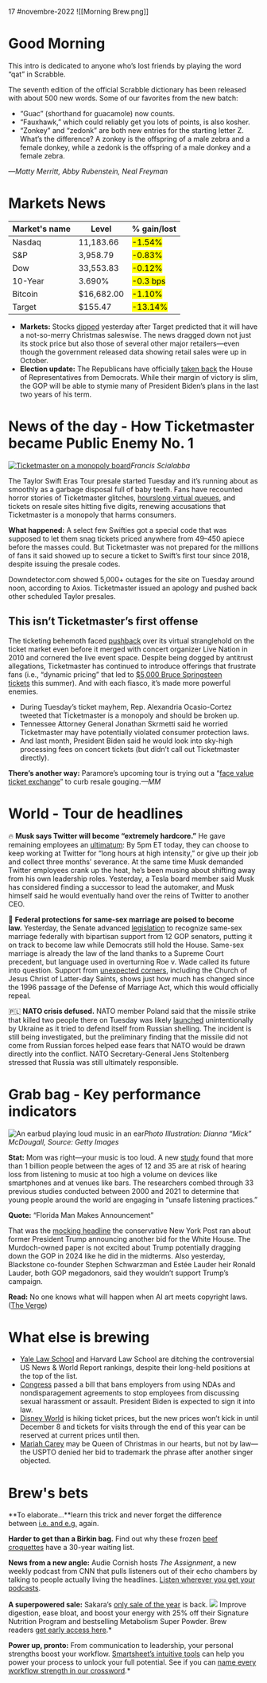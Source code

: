 17 #novembre-2022
![[Morning Brew.png]]
# Good Morning
This intro is dedicated to anyone who’s lost friends by playing the word “qat” in Scrabble.

The seventh edition of the official Scrabble dictionary has been released with about 500 new words. Some of our favorites from the new batch:

-   “Guac” (shorthand for guacamole) now counts.
-   “Fauxhawk,” which could reliably get you lots of points, is also kosher.
-   “Zonkey” and “zedonk” are both new entries for the starting letter Z. What’s the difference? A zonkey is the offspring of a male zebra and a female donkey, while a zedonk is the offspring of a male donkey and a female zebra.

—_Matty Merritt, Abby Rubenstein, Neal Freyman_
# Markets News
| Market's name | Level      | % gain/lost                 |
| ------------- | ---------- | --------------------------- |
| Nasdaq        | 11,183.66  | <mark class="hltr-red">-1.54%</mark> |
| S&P           | 3,958.79   | <mark class="hltr-red">-0.83%</mark> |
| Dow           | 33,553.83  | <mark class="hltr-red">-0.12%</mark> |
| 10-Year       | 3.690%     | <mark class="hltr-red">-0.3 bps</mark> |
| Bitcoin       | $16,682.00 | <mark class="hltr-red">-1.10%</mark> |
| Target        | $155.47    | <mark class="hltr-red">-13.14%</mark> |
-   **Markets:** Stocks [dipped](https://link.morningbrew.com/click/29722430.3663661/aHR0cHM6Ly93d3cuY25iYy5jb20vMjAyMi8xMS8xNS9zdG9jay1tYXJrZXQtZnV0dXJlcy1vcGVuLXRvLWNsb3NlLW5ld3MuaHRtbA/6360d8c913646a717506c2efB039698f2) yesterday after Target predicted that it will have a not-so-merry Christmas saleswise. The news dragged down not just its stock price but also those of several other major retailers—even though the government released data showing retail sales were up in October.
-   **Election update:** The Republicans have officially [taken back](https://link.morningbrew.com/click/29722430.3663661/aHR0cHM6Ly9hcG5ld3MuY29tL2FydGljbGUvMjAyMi1taWR0ZXJtLWVsZWN0aW9ucy1ob3VzZS1jb250cm9sLTc5NDc1YTRmYzExZTQzNzVjZDBkZGVkNjUxYjllZWRlP3V0bV9zb3VyY2U9aG9tZXBhZ2UmdXRtX21lZGl1bT1Ub3BOZXdzJnV0bV9jYW1wYWlnbj1wb3NpdGlvbl8wMQ/6360d8c913646a717506c2efB58e3cf6d) the House of Representatives from Democrats. While their margin of victory is slim, the GOP will be able to stymie many of President Biden’s plans in the last two years of his term.
# News of the day - How Ticketmaster became Public Enemy No. 1
[![Ticketmaster on a monopoly board](https://ci5.googleusercontent.com/proxy/EzusZELMxdbtm1JOe3eD2iflT42byGTB-2akw5RoJRWXCJg860INnw7vauhoxAr0gjHoKF9yYuENbco4h262qehBrJpr9eSZjubAgy6TX-xOBeenDS9E6B1O9zgXGOxe3AXF7ercHmtA_NHXJDObrbNRQXTRKIvTfWrftW4UKIvkmjoVeqQSj74Z8aavbFSqJQ=s0-d-e1-ft#https://cdn.sanity.io/images/bl383u0v/production/ea362c40b658d3ee758dfa54cc9110e25b3177a3-1500x1000.jpg?w=670&q=70&auto=format)](https://link.morningbrew.com/click/29722430.3663661/aHR0cHM6Ly9tb3JuaW5nYnJldy5jb20vZGFpbHkvc3Rvcmllcy90aWNrZXRtYXN0ZXItZnVtYmxlcy10YXlsb3Itc3dpZnQtcy1wcmVzYWxlP3V0bV9jYW1wYWlnbj1tYiZ1dG1fbWVkaXVtPW5ld3NsZXR0ZXImdXRtX3NvdXJjZT1tb3JuaW5nX2JyZXcmbWlkPTIzMGRmNzAyNDdkOTY2NmQwMzQwOTgwOWNlNTE2NGRk/6360d8c913646a717506c2efCc8c50edb)_Francis Scialabba_

The Taylor Swift Eras Tour presale started Tuesday and it’s running about as smoothly as a garbage disposal full of baby teeth. Fans have recounted horror stories of Ticketmaster glitches, [hourslong virtual queues](https://link.morningbrew.com/click/29722430.3663661/aHR0cHM6Ly9kZWZlY3Rvci5jb20vaXQtc2hvdWxkbnQtYmUtdGhpcy1oYXJkLXRvLWJ1eS1jb25jZXJ0LXRpY2tldHMvP3V0bV9zb3VyY2U9c3Vic3RhY2smdXRtX21lZGl1bT1lbWFpbA/6360d8c913646a717506c2efB3a987c37), and tickets on resale sites hitting five digits, renewing accusations that Ticketmaster is a monopoly that harms consumers.

**What happened:** A select few Swifties got a special code that was supposed to let them snag tickets priced anywhere from $49–$450 apiece before the masses could. But Ticketmaster was not prepared for the millions of fans it said showed up to secure a ticket to Swift’s first tour since 2018, despite issuing the presale codes.

Downdetector.com showed 5,000+ outages for the site on Tuesday around noon, according to Axios. Ticketmaster issued an apology and pushed back other scheduled Taylor presales.

## This isn’t Ticketmaster’s first offense

The ticketing behemoth faced [pushback](https://link.morningbrew.com/click/29722430.3663661/aHR0cHM6Ly93d3cueW91dHViZS5jb20vd2F0Y2g_dj1sUjhVb29rNUNxMA/6360d8c913646a717506c2efB7e60933d) over its virtual stranglehold on the ticket market even before it merged with concert organizer Live Nation in 2010 and cornered the live event space. Despite being dogged by antitrust allegations, Ticketmaster has continued to introduce offerings that frustrate fans (i.e., “dynamic pricing” that led to [$5,000 Bruce Springsteen tickets](https://link.morningbrew.com/click/29722430.3663661/aHR0cHM6Ly93d3cubW9ybmluZ2JyZXcuY29tL2RhaWx5L3N0b3JpZXMvc3ByaW5nc3RlZW4tZmFucy1hbmdyeS1vdmVyLXRpY2tldC1wcmljZXMtdGlja2V0bWFzdGVyP3V0bV9jYW1wYWlnbj1tYiZ1dG1fbWVkaXVtPW5ld3NsZXR0ZXImdXRtX3NvdXJjZT1tb3JuaW5nX2JyZXcmbWlkPTIzMGRmNzAyNDdkOTY2NmQwMzQwOTgwOWNlNTE2NGRk/6360d8c913646a717506c2efB5d74f39c) this summer). And with each fiasco, it’s made more powerful enemies.

-   During Tuesday’s ticket mayhem, Rep. Alexandria Ocasio-Cortez tweeted that Ticketmaster is a monopoly and should be broken up.
-   Tennessee Attorney General Jonathan Skrmetti said he worried Ticketmaster may have potentially violated consumer protection laws.
-   And last month, President Biden said he would look into sky-high processing fees on concert tickets (but didn’t call out Ticketmaster directly).

**There’s another way:** Paramore’s upcoming tour is trying out a “[face value ticket exchange](https://link.morningbrew.com/click/29722430.3663661/aHR0cHM6Ly93d3cuZGlnaXRhbG11c2ljbmV3cy5jb20vMjAyMi8wOS8yNi9wYXJhbW9yZS10aWNrZXRtYXN0ZXItbW9iaWxlLXRpY2tldGluZy8_dXRtX2NhbXBhaWduPW1iJnV0bV9tZWRpdW09bmV3c2xldHRlciZ1dG1fc291cmNlPW1vcm5pbmdfYnJldw/6360d8c913646a717506c2efB01ac6c64)” to curb resale gouging._—MM_
# World - Tour de headlines
🔥 **Musk says Twitter will become “extremely hardcore.”** He gave remaining employees an [ultimatum](https://link.morningbrew.com/click/29722430.3663661/aHR0cHM6Ly93d3cud2FzaGluZ3RvbnBvc3QuY29tL3RlY2hub2xvZ3kvMjAyMi8xMS8xNi9tdXNrLXR3aXR0ZXItZW1haWwtdWx0aW1hdHVtLXRlcm1pbmF0aW9uLz91dG1fY2FtcGFpZ249bWImdXRtX21lZGl1bT1uZXdzbGV0dGVyJnV0bV9zb3VyY2U9bW9ybmluZ19icmV3/6360d8c913646a717506c2efB3f46c3f6): By 5pm ET today, they can choose to keep working at Twitter for “long hours at high intensity,” or give up their job and collect three months’ severance. At the same time Musk demanded Twitter employees crank up the heat, he’s been musing about shifting away from his own leadership roles. Yesterday, a Tesla board member said Musk has considered finding a successor to lead the automaker, and Musk himself said he would eventually hand over the reins of Twitter to another CEO.

💙 **Federal protections for same-sex marriage are poised to become law.** Yesterday, the Senate advanced [legislation](https://link.morningbrew.com/click/29722430.3663661/aHR0cHM6Ly93d3cubnl0aW1lcy5jb20vMjAyMi8xMS8xNi91cy9lbGVjdGlvbnMvc2FtZS1zZXgtbWFycmlhZ2UtYmlsbC1zZW5hdGUuaHRtbD91dG1fY2FtcGFpZ249bWImdXRtX21lZGl1bT1uZXdzbGV0dGVyJnV0bV9zb3VyY2U9bW9ybmluZ19icmV3/6360d8c913646a717506c2efB4de2532d) to recognize same-sex marriage federally with bipartisan support from 12 GOP senators, putting it on track to become law while Democrats still hold the House. Same-sex marriage is already the law of the land thanks to a Supreme Court precedent, but language used in overturning Roe v. Wade called its future into question. Support from [unexpected corners](https://link.morningbrew.com/click/29722430.3663661/aHR0cHM6Ly9uZXdzcm9vbS5jaHVyY2hvZmplc3VzY2hyaXN0Lm9yZy9hcnRpY2xlL3Jlc3BlY3QtZm9yLW1hcnJpYWdlLWFjdC1zdGF0ZW1lbnQ_dXRtX2NhbXBhaWduPW1iJnV0bV9tZWRpdW09bmV3c2xldHRlciZ1dG1fc291cmNlPW1vcm5pbmdfYnJldw/6360d8c913646a717506c2efB62c82ec6), including the Church of Jesus Christ of Latter-day Saints, shows just how much has changed since the 1996 passage of the Defense of Marriage Act, which this would officially repeal.

🇵🇱 **NATO crisis defused.** NATO member Poland said that the missile strike that killed two people there on Tuesday was likely [launched](https://link.morningbrew.com/click/29722430.3663661/aHR0cHM6Ly9hcG5ld3MuY29tL2FydGljbGUvcnVzc2lhLXVrcmFpbmUtZy0yMC1zdW1taXQtbmF0by1iaWRlbi1nb3Zlcm5tZW50LWFuZC1wb2xpdGljcy1jNzZiZWFkNTdhMTFiYzgzOTdhMzBlZTdiYjA2MjY0ZT91dG1fc291cmNlPWFwbmV3cyZ1dG1fbWVkaXVtPWZlYXR1cmVkY2FyZCZ1dG1fY2FtcGFpZ249bGVhZHN0b3J5/6360d8c913646a717506c2efB2400962c) unintentionally by Ukraine as it tried to defend itself from Russian shelling. The incident is still being investigated, but the preliminary finding that the missile did not come from Russian forces helped ease fears that NATO would be drawn directly into the conflict. NATO Secretary-General Jens Stoltenberg stressed that Russia was still ultimately responsible.
# Grab bag - Key performance indicators
![An earbud playing loud music in an ear](https://ci5.googleusercontent.com/proxy/I34Mq9EWdTNV47CadsP1rKniPhSRxZUotThdtXobWH2m7RfszyzW9tAEd5EwLFsog0534App-G4TLhCGi2Zvc0eIvJ9dr3K_p2mpr5KP0rhhlasMtwhjvK3jwhpsqayZqexN-mcG0AadiD2RouqmvdNhMC7oSaKojOpNFiL6bcl2pf2WCqOlJ8kyB68-1hTyOQ=s0-d-e1-ft#https://cdn.sanity.io/images/bl383u0v/production/5db25c25e10b8889ca53192584cb0b2ddae653dd-1500x1000.jpg?w=670&q=70&auto=format)_Photo Illustration: Dianna “Mick” McDougall, Source: Getty Images_

**Stat:** Mom was right—your music is too loud. A new [study](https://link.morningbrew.com/click/29722430.3663661/aHR0cHM6Ly93d3cubnByLm9yZy8yMDIyLzExLzE2LzExMzcwNzU2MTUvaGVhcmluZy1sb3NzLXlvdW5nLXBlb3BsZS1tdXNpYy1jb25jZXJ0cz91dG1fY2FtcGFpZ249bWImdXRtX21lZGl1bT1uZXdzbGV0dGVyJnV0bV9zb3VyY2U9bW9ybmluZ19icmV3Izp-OnRleHQ9UHJlc3MtLERldmljZXMlMkMlMjBsb3VkJTIwdmVudWVzJTIwY291bGQlMjBjYXVzZSUyMGhlYXJpbmclMjBsb3NzJTIwaW4lMjAxJTIwYmlsbGlvbix0aG9zZSUyMGFnZWQlMjAxMiUyMHRvJTIwMzU/6360d8c913646a717506c2efB32423018) found that more than 1 billion people between the ages of 12 and 35 are at risk of hearing loss from listening to music at too high a volume on devices like smartphones and at venues like bars. The researchers combed through 33 previous studies conducted between 2000 and 2021 to determine that young people around the world are engaging in “unsafe listening practices.”

**Quote:** “Florida Man Makes Announcement”

That was the [mocking headline](https://link.morningbrew.com/click/29722430.3663661/aHR0cHM6Ly9uZXdzLnlhaG9vLmNvbS9uZXcteW9yay1wb3N0LXRydW1wLWZsb3JpZGEtbWFuLW1ha2VzLWFubm91bmNlbWVudC0xNjI5MDI5MjMuaHRtbD91dG1fY2FtcGFpZ249bWImdXRtX21lZGl1bT1uZXdzbGV0dGVyJnV0bV9zb3VyY2U9bW9ybmluZ19icmV3/6360d8c913646a717506c2efB7aa9cba9) the conservative New York Post ran about former President Trump announcing another bid for the White House. The Murdoch-owned paper is not excited about Trump potentially dragging down the GOP in 2024 like he did in the midterms. Also yesterday, Blackstone co-founder Stephen Schwarzman and Estée Lauder heir Ronald Lauder, both GOP megadonors, said they wouldn’t support Trump’s campaign.

**Read:** No one knows what will happen when AI art meets copyright laws. ([The Verge](https://link.morningbrew.com/click/29722430.3663661/aHR0cHM6Ly93d3cudGhldmVyZ2UuY29tLzIzNDQ0Njg1L2dlbmVyYXRpdmUtYWktY29weXJpZ2h0LWluZnJpbmdlbWVudC1sZWdhbC1mYWlyLXVzZS10cmFpbmluZy1kYXRhP3V0bV9jYW1wYWlnbj1tYiZ1dG1fbWVkaXVtPW5ld3NsZXR0ZXImdXRtX3NvdXJjZT1tb3JuaW5nX2JyZXc/6360d8c913646a717506c2efB6dccb253))
# What else is brewing
-   [Yale Law School](https://link.morningbrew.com/click/29722430.3663661/aHR0cHM6Ly93d3cud3NqLmNvbS9hcnRpY2xlcy95YWxlLWxhdy1zY2hvb2wtYWJhbmRvbnMtdS1zLW5ld3MtcmFua2luZ3MtY2l0aW5nLWZsYXdlZC1tZXRob2RvbG9neS0xMTY2ODYwNzY0OT9tb2Q9aHBfbGVhZF9wb3MxMA/6360d8c913646a717506c2efBe9c07ef9) and Harvard Law School are ditching the controversial US News & World Report rankings, despite their long-held positions at the top of the list.
-   [Congress](https://link.morningbrew.com/click/29722430.3663661/aHR0cHM6Ly93d3cuYXhpb3MuY29tLzIwMjIvMTEvMTYvY29uZ3Jlc3MtcGFzc2VzLWdyb3VuZGJyZWFraW5nLWJpbGwtbGltaXRpbmctdGhlLXVzZS1vZi1zZWNyZXQtYWdyZWVtZW50cy1pbi1zZXh1YWwtaGFyYXNzbWVudC1jYXNlcz91dG1fY2FtcGFpZ249bWImdXRtX21lZGl1bT1uZXdzbGV0dGVyJnV0bV9zb3VyY2U9bW9ybmluZ19icmV3/6360d8c913646a717506c2efB35bf8020) passed a bill that bans employers from using NDAs and nondisparagement agreements to stop employees from discussing sexual harassment or assault. President Biden is expected to sign it into law.
-   [Disney World](https://link.morningbrew.com/click/29722430.3663661/aHR0cHM6Ly93d3cuY25uLmNvbS90cmF2ZWwvYXJ0aWNsZS9kaXNuZXktcmFpc2VzLXRpY2tldC1wcmljZXMvaW5kZXguaHRtbD91dG1fY2FtcGFpZ249bWImdXRtX21lZGl1bT1uZXdzbGV0dGVyJnV0bV9zb3VyY2U9bW9ybmluZ19icmV3/6360d8c913646a717506c2efBe1442ee5) is hiking ticket prices, but the new prices won’t kick in until December 8 and tickets for visits through the end of this year can be reserved at current prices until then.
-   [Mariah Carey](https://link.morningbrew.com/click/29722430.3663661/aHR0cHM6Ly93d3cud2FzaGluZ3RvbnBvc3QuY29tL25hdGlvbi8yMDIyLzExLzE2L21hcmlhaC1jYXJleS1xdWVlbi1jaHJpc3RtYXMtZGVuaWVkLz91dG1fY2FtcGFpZ249bWImdXRtX21lZGl1bT1uZXdzbGV0dGVyJnV0bV9zb3VyY2U9bW9ybmluZ19icmV3/6360d8c913646a717506c2efB528c872c) may be Queen of Christmas in our hearts, but not by law—the USPTO denied her bid to trademark the phrase after another singer objected.
# Brew's bets
**To elaborate…**learn this trick and never forget the difference between [i.e. and e.g.](https://link.morningbrew.com/click/29722430.3663661/aHR0cHM6Ly93d3cudGlrdG9rLmNvbS9AZ2VudGxla2F0YWx5c3QvdmlkZW8vNzE0MDM5ODQwODgxMjIzNjA3OD9fcj0xJl90PThWckMwUU5JZm44JmlzX2Zyb21fd2ViYXBwPXYxJml0ZW1faWQ9NzE0MDM5ODQwODgxMjIzNjA3OCZtY19jaWQ9Y2E1NGYzMGNiYiZtY19laWQ9NjAzYzIzMzBiMg/6360d8c913646a717506c2efBe848309f) again.

**Harder to get than a Birkin bag.** Find out why these frozen [beef croquettes](https://link.morningbrew.com/click/29722430.3663661/aHR0cHM6Ly93d3cuY25uLmNvbS90cmF2ZWwvYXJ0aWNsZS9qYXBhbi1rb2JlLWJlZWYtY3JvcXVldHRlcy0zMC15ZWFyLXdhaXRsaXN0L2luZGV4Lmh0bWw_dXRtX2NhbXBhaWduPW1iJnV0bV9tZWRpdW09bmV3c2xldHRlciZ1dG1fc291cmNlPW1vcm5pbmdfYnJldw/6360d8c913646a717506c2efB0fb52834) have a 30-year waiting list.

**News from a new angle:** Audie Cornish hosts _The Assignment_, a new weekly podcast from CNN that pulls listeners out of their echo chambers by talking to people actually living the headlines. [Listen wherever you get your podcasts](https://link.morningbrew.com/click/29722430.3663661/aHR0cHM6Ly9saW5rLmNodGJsLmNvbS83UzJWR2dOTj91dG1fY2FtcGFpZ249bWImdXRtX21lZGl1bT1uZXdzbGV0dGVyJnV0bV9zb3VyY2U9bW9ybmluZ19icmV3/6360d8c913646a717506c2efB51755142).

**A superpowered sale:** Sakara’s [only sale of the year](https://link.morningbrew.com/click/29722430.3663661/aHR0cHM6Ly93d3cuc2FrYXJhLmNvbS9wYWdlcy9ibGFja2ZyaWRheTIwMjItYnJldz91dG1fY2FtcGFpZ249bWImdXRtX21lZGl1bT1uZXdzbGV0dGVyJnV0bV9zb3VyY2U9bW9ybmluZ19icmV3/6360d8c913646a717506c2efB6f8a16db) is back. ![](https://ci4.googleusercontent.com/proxy/YjwKJGb6rBgcy46QlBTOPHpgM-7pjogvojLhZNsSpEswQKxQj8w92fsWStCgkXbzRpVFLYKRDAYFN-v-YuDi6sTFBoMfcvpXIijBSJQShbICLxfl2Q33SwFkXBMUSg9ZrRaPgSEx55kA-p59bb88f-4TgWQufAyUOvp4zaeHUTPgbWsANyPyG9LY1YWhpHwzYF3klJo-=s0-d-e1-ft#https://emojipedia-us.s3.dualstack.us-west-1.amazonaws.com/thumbs/120/apple/237/person-raising-both-hands-in-celebration_1f64c.png) Improve digestion, ease bloat, and boost your energy with 25% off their Signature Nutrition Program and bestselling Metabolism Super Powder. Brew readers [get early access here](https://link.morningbrew.com/click/29722430.3663661/aHR0cHM6Ly93d3cuc2FrYXJhLmNvbS9wYWdlcy9ibGFja2ZyaWRheTIwMjItYnJldz91dG1fY2FtcGFpZ249bWImdXRtX21lZGl1bT1uZXdzbGV0dGVyJnV0bV9zb3VyY2U9bW9ybmluZ19icmV3/6360d8c913646a717506c2efC6f8a16db).*

**Power up, pronto:** From communication to leadership, your personal strengths boost your workflow. [Smartsheet’s intuitive tools](https://link.morningbrew.com/click/29722430.3663661/aHR0cHM6Ly9jZG4yLmFtdXNlbGFicy5jb20vcG1tL2Nyb3Nzd29yZD9pZD1mY2FmMjY5MCZzZXQ9bW9ybmluZ2JyZXctY3Jvc3N3b3JkJmVtYmVkPTE/6360d8c913646a717506c2efB3b4854d1) can help you power your process to unlock your full potential. See if you can [name every workflow strength in our crossword](https://link.morningbrew.com/click/29722430.3663661/aHR0cHM6Ly9jZG4yLmFtdXNlbGFicy5jb20vcG1tL2Nyb3Nzd29yZD9pZD1mY2FmMjY5MCZzZXQ9bW9ybmluZ2JyZXctY3Jvc3N3b3JkJmVtYmVkPTE/6360d8c913646a717506c2efC3b4854d1).*